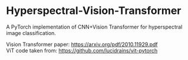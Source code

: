 # Hyperspectral-Vision-Transformer
A PyTorch implementation of CNN+Vision Transformer for hyperspectral image classification.<br/>

Vision Transformer paper: https://arxiv.org/pdf/2010.11929.pdf<br/>
ViT code taken from: https://github.com/lucidrains/vit-pytorch<br/>


